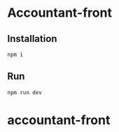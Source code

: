 # Accountant-front

## Installation

```bash
npm i
```

## Run

```run
npm run dev
```
# accountant-front
